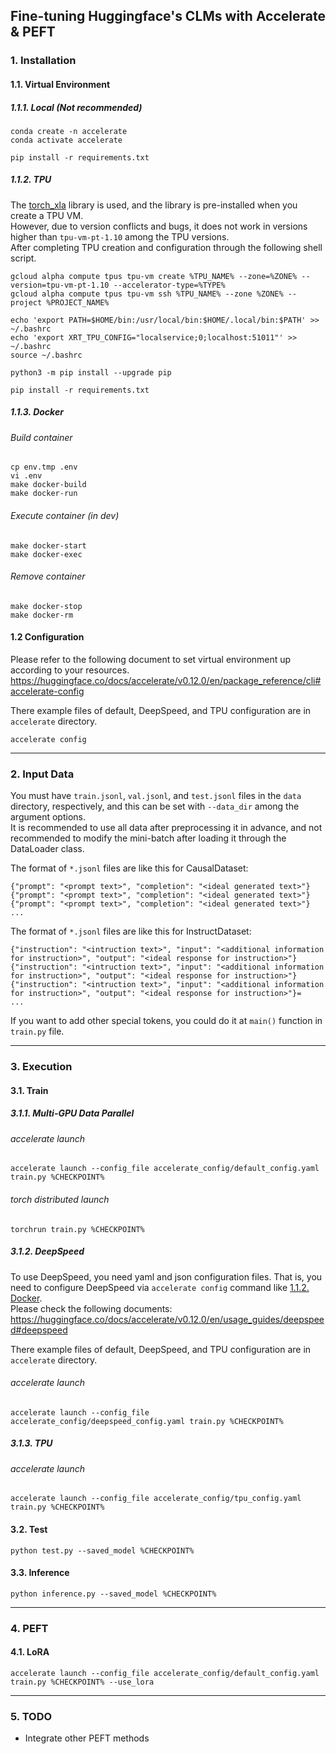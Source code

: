## Fine-tuning Huggingface's CLMs with Accelerate & PEFT


### 1. Installation

#### 1.1. Virtual Environment
##### 1.1.1. Local (Not recommended)
```
conda create -n accelerate
conda activate accelerate

pip install -r requirements.txt
```

##### 1.1.2. TPU
The [torch_xla](https://pytorch.org/xla/release/1.12/index.html) library is used, and the library is pre-installed when you create a TPU VM.  
However, due to version conflicts and bugs, it does not work in versions higher than `tpu-vm-pt-1.10` among the TPU versions.  
After completing TPU creation and configuration through the following shell script.  
```
gcloud alpha compute tpus tpu-vm create %TPU_NAME% --zone=%ZONE% --version=tpu-vm-pt-1.10 --accelerator-type=%TYPE%
gcloud alpha compute tpus tpu-vm ssh %TPU_NAME% --zone %ZONE% --project %PROJECT_NAME%

echo 'export PATH=$HOME/bin:/usr/local/bin:$HOME/.local/bin:$PATH' >> ~/.bashrc
echo 'export XRT_TPU_CONFIG="localservice;0;localhost:51011"' >> ~/.bashrc
source ~/.bashrc

python3 -m pip install --upgrade pip

pip install -r requirements.txt
```

##### 1.1.3. Docker
###### Build container
```
cp env.tmp .env
vi .env
make docker-build
make docker-run
```

###### Execute container (in dev)
```
make docker-start
make docker-exec
```

###### Remove container
```
make docker-stop
make docker-rm
```


#### 1.2 Configuration
Please refer to the following document to set virtual environment up according to your resources.  
https://huggingface.co/docs/accelerate/v0.12.0/en/package_reference/cli#accelerate-config  

There example files of default, DeepSpeed, and TPU configuration are in `accelerate` directory.  
```
accelerate config
```

---


### 2. Input Data
You must have `train.jsonl`, `val.jsonl`, and `test.jsonl` files in the `data` directory, respectively, and this can be set with `--data_dir` among the argument options.  
It is recommended to use all data after preprocessing it in advance, and not recommended to modify the mini-batch after loading it through the DataLoader class.  

The format of `*.jsonl` files are like this for CausalDataset:
```
{"prompt": "<prompt text>", "completion": "<ideal generated text>"}
{"prompt": "<prompt text>", "completion": "<ideal generated text>"}
{"prompt": "<prompt text>", "completion": "<ideal generated text>"}
...
```

The format of `*.jsonl` files are like this for InstructDataset:
```
{"instruction": "<intruction text>", "input": "<additional information for instruction>", "output": "<ideal response for instruction>"}
{"instruction": "<intruction text>", "input": "<additional information for instruction>", "output": "<ideal response for instruction>"}
{"instruction": "<intruction text>", "input": "<additional information for instruction>", "output": "<ideal response for instruction>"}=
...
```

If you want to add other special tokens, you could do it at `main()` function in `train.py` file.  

---


### 3. Execution

#### 3.1. Train
##### 3.1.1. Multi-GPU Data Parallel
###### accelerate launch
```
accelerate launch --config_file accelerate_config/default_config.yaml train.py %CHECKPOINT%
```
###### torch distributed launch
```
torchrun train.py %CHECKPOINT%
```

##### 3.1.2. DeepSpeed
To use DeepSpeed, you need yaml and json configuration files. That is, you need to configure DeepSpeed via `accelerate config` command like [1.1.2. Docker](#####112-Docker).  
Please check the following documents:  
https://huggingface.co/docs/accelerate/v0.12.0/en/usage_guides/deepspeed#deepspeed  

There example files of default, DeepSpeed, and TPU configuration are in `accelerate` directory.  
###### accelerate launch
```
accelerate launch --config_file accelerate_config/deepspeed_config.yaml train.py %CHECKPOINT%
```

##### 3.1.3. TPU
###### accelerate launch
```
accelerate launch --config_file accelerate_config/tpu_config.yaml train.py %CHECKPOINT%
```

#### 3.2. Test
```
python test.py --saved_model %CHECKPOINT%
```

#### 3.3. Inference
```
python inference.py --saved_model %CHECKPOINT%
```

---


### 4. PEFT
#### 4.1. LoRA
```
accelerate launch --config_file accelerate_config/default_config.yaml train.py %CHECKPOINT% --use_lora
```

---


### 5. TODO
- Integrate other PEFT methods
